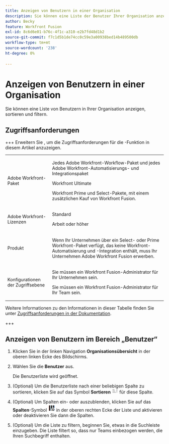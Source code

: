 ```yaml
---
title: Anzeigen von Benutzern in einer Organisation
description: Sie können eine Liste der Benutzer Ihrer Organisation anzeigen
author: Becky
feature: Workfront Fusion
exl-id: 8c6d6e01-b76c-4f1c-a310-e2b7fd48d1b2
source-git-commit: f7c1d5b1de74cc0c59e3a00938bed14b489500db
workflow-type: tm+mt
source-wordcount: '238'
ht-degree: 0%

---
```


# Anzeigen von Benutzern in einer Organisation

Sie können eine Liste von Benutzern in Ihrer Organisation anzeigen, sortieren und filtern.

## Zugriffsanforderungen

+++ Erweitern Sie , um die Zugriffsanforderungen für die -Funktion in diesem Artikel anzuzeigen.

<table style="table-layout:auto">
 <col> 
 <col> 
 <tbody> 
  <tr> 
   <td role="rowheader">Adobe Workfront-Paket</td> 
   <td> <p>Jedes Adobe Workfront-Workflow-Paket und jedes Adobe Workfront-Automatisierungs- und Integrationspaket</p><p>Workfront Ultimate</p><p>Workfront Prime und Select-Pakete, mit einem zusätzlichen Kauf von Workfront Fusion.</p> </td> 
  </tr> 
  <tr data-mc-conditions=""> 
   <td role="rowheader">Adobe Workfront-Lizenzen</td> 
   <td> <p>Standard</p><p>Arbeit oder höher</p> </td> 
  </tr> 
  <tr> 
   <td role="rowheader">Produkt</td> 
   <td>
   <p>Wenn Ihr Unternehmen über ein Select- oder Prime Workfront-Paket verfügt, das keine Workfront-Automatisierung und -Integration enthält, muss Ihr Unternehmen Adobe Workfront Fusion erwerben.</li></ul>
   </td> 
  </tr>
  <tr data-mc-conditions=""> 
   <td role="rowheader">Konfigurationen der Zugriffsebene</td> 
   <td> 
     <p>Sie müssen ein Workfront Fusion-Administrator für Ihr Unternehmen sein.</p>
     <p>Sie müssen ein Workfront Fusion-Administrator für Ihr Team sein.</p>
   </td> 
  </tr> 
 </tbody> 
</table>

Weitere Informationen zu den Informationen in dieser Tabelle finden Sie unter [Zugriffsanforderungen in der Dokumentation](/help/workfront-fusion/references/licenses-and-roles/access-level-requirements-in-documentation.md).

+++

## Anzeigen von Benutzern im Bereich „Benutzer“

1. Klicken Sie in der linken Navigation **Organisationsübersicht** in der oberen linken Ecke des Bildschirms.
1. Wählen Sie die **Benutzer** aus.

   Die Benutzerliste wird geöffnet.

1. (Optional) Um die Benutzerliste nach einer beliebigen Spalte zu sortieren, klicken Sie auf das Symbol **Sortieren** ![Symbol „Sortieren](assets/sort-icon.png) für diese Spalte.
1. (Optional) Um Spalten ein- oder auszublenden, klicken Sie auf das **Spalten**-Symbol ![Spalten-Symbol](assets/columns-icon.png) in der oberen rechten Ecke der Liste und aktivieren oder deaktivieren Sie dann die Spalten.
1. (Optional) Um die Liste zu filtern, beginnen Sie, etwas in die Suchleiste einzugeben. Die Liste filtert so, dass nur Teams einbezogen werden, die Ihren Suchbegriff enthalten.

